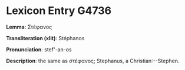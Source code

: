 # Lexicon Entry G4736

**Lemma**: Στέφανος

**Transliteration (xlit)**: Stéphanos

**Pronunciation**: stef'-an-os

**Description**:
the same as στέφανος; Stephanus, a Christian:--Stephen.
